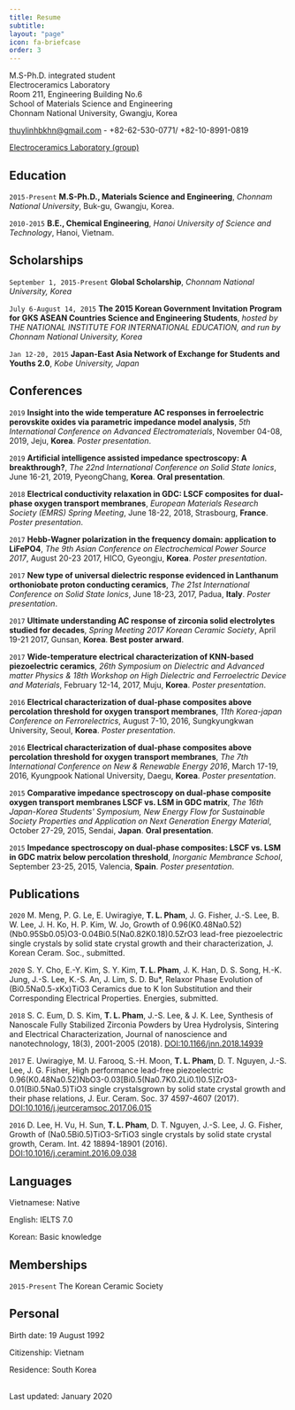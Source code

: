 ```yaml
---
title: Resume
subtitle:
layout: "page"
icon: fa-briefcase
order: 3
---
```

M.S-Ph.D. integrated student<br/>
Electroceramics Laboratory <br/>
Room 211, Engineering Building No.6 <br/>
School of Materials Science and Engineering <br/>
Chonnam National University, Gwangju, Korea <br/>

<a href="thuylinhbkhn@gmail.com">thuylinhbkhn@gmail.com</a> - +82-62-530-0771/ +82-10-8991-0819

<div id="webaddress">
  <a href="https://sites.google.com/site/jnuelectroceramics"><i class="fas fa-users"></i> Electroceramics Laboratory (group)</a><br/>
</div>

## Education

`2015-Present`
**M.S-Ph.D., Materials Science and Engineering**, *Chonnam National University*, Buk-gu, Gwangju, Korea.

`2010-2015`
**B.E., Chemical Engineering**, *Hanoi University of Science and Technology*, Hanoi, Vietnam. <br/>

## Scholarships

`September 1, 2015-Present`
**Global Scholarship**, *Chonnam National University, Korea*

`July 6-August 14, 2015`
**The 2015 Korean Government Invitation Program for GKS ASEAN Countries Science and Engineering Students**, *hosted by THE NATIONAL INSTITUTE FOR INTERNATIONAL EDUCATION, and run by Chonnam National University, Korea*

`Jan 12-20, 2015`
**Japan-East Asia Network of Exchange for Students and Youths 2.0**, *Kobe University, Japan*

## Conferences

`2019`
**Insight into the wide temperature AC responses in ferroelectric perovskite oxides via parametric impedance model analysis**, *5th International Conference on Advanced Electromaterials*, November 04-08, 2019, Jeju, **Korea**. *Poster presentation*.

`2019`
**Artificial intelligence assisted impedance spectroscopy: A breakthrough?**, *The 22nd International Conference on Solid State Ionics*, June 16-21, 2019, PyeongChang, **Korea**. **Oral presentation**.

`2018`
**Electrical conductivity relaxation in GDC: LSCF composites for dual-phase oxygen transport membranes**, *European Materials Research Society (EMRS) Spring Meeting*, June 18-22, 2018, Strasbourg, **France**. *Poster presentation*.

`2017`
**Hebb-Wagner polarization in the frequency domain: application to LiFePO4**, *The 9th Asian Conference on Electrochemical Power Source 2017*, August 20-23 2017, HICO, Gyeongju, **Korea**. *Poster presentation*.

`2017`
**New type of universal dielectric response evidenced in Lanthanum orthoniobate proton conducting ceramics**, *The 21st International Conference on Solid State Ionics*, June 18-23, 2017, Padua, **Italy**. *Poster presentation*.

`2017`
**Ultimate understanding AC response of zirconia solid electrolytes studied for decades**, *Spring Meeting 2017 Korean Ceramic Society*, April 19-21 2017, Gunsan, **Korea**. **Best poster arward**.

`2017`
**Wide-temperature electrical characterization of KNN-based piezoelectric ceramics**, *26th Symposium on Dielectric and Advanced matter Physics & 18th Workshop on High Dielectric and Ferroelectric Device and Materials*, February 12-14, 2017, Muju, **Korea**. *Poster presentation*.

`2016`
**Electrical characterization of dual-phase composites above percolation threshold for oxygen transport membranes**, *11th Korea-japan Conference on Ferrorelectrics*, August 7-10, 2016, Sungkyungkwan University, Seoul, **Korea**. *Poster presentation*.

`2016`
**Electrical characterization of dual-phase composites above percolation threshold for oxygen transport membranes**, *The 7th International Conference on New & Renewable Energy 2016*, March 17-19, 2016, Kyungpook National University, Daegu, **Korea**. *Poster presentation*.

`2015`
**Comparative impedance spectroscopy on dual-phase composite oxygen transport membranes LSCF vs. LSM in GDC matrix**, *The 16th Japan-Korea Students' Symposium, New Energy Flow for Sustainable Society Properties and Application on Next Generation Energy Material*, October 27-29, 2015, Sendai, **Japan**. **Oral presentation**.

`2015`
**Impedance spectroscopy on dual-phase composites: LSCF vs. LSM in GDC matrix below percolation threshold**, *Inorganic Membrance School*, September 23-25, 2015, Valencia, **Spain**. *Poster presentation*.

## Publications

`2020`
M. Meng, P. G. Le, E. Uwiragiye, **T. L. Pham**, J. G. Fisher, J.-S. Lee, B. W. Lee, J. H. Ko, H. P. Kim, W. Jo,  Growth of 0.96(K0.48Na0.52)(Nb0.95Sb0.05)O3-0.04Bi0.5(Na0.82K0.18)0.5ZrO3 lead-free piezoelectric single crystals by solid state crystal growth and their characterization, J. Korean Ceram. Soc., submitted.

`2020`
S. Y. Cho, E.-Y. Kim, S. Y. Kim, **T. L. Pham**, J. K. Han, D. S. Song, H.-K. Jung, J.-S. Lee, K.-S. An, J. Lim, S. D. Bu*, Relaxor Phase Evolution of (Bi0.5Na0.5-xKx)TiO3 Ceramics due to K Ion Substitution and their Corresponding Electrical Properties. Energies, submitted.

`2018`
S. C. Eum, D. S. Kim, **T. L. Pham**, J.-S. Lee, & J. K. Lee, Synthesis of Nanoscale Fully Stabilized Zirconia Powders by Urea Hydrolysis, Sintering and Electrical Characterization, Journal of nanoscience and nanotechnology, 18(3), 2001-2005 (2018). <a href="https://doi.org/10.1166/jnn.2018.14939">DOI:10.1166/jnn.2018.14939</a>

`2017`
E. Uwiragiye, M. U. Farooq, S.-H. Moon, **T. L. Pham**, D. T. Nguyen, J.-S. Lee, J. G. Fisher, High performance lead-free piezoelectric 0.96(K0.48Na0.52)NbO3-0.03[Bi0.5(Na0.7K0.2Li0.1)0.5]ZrO3-0.01(Bi0.5Na0.5)TiO3 single crystalsgrown by solid state crystal growth and their phase relations, J. Eur. Ceram. Soc. 37 4597-4607 (2017). <a href="https://doi.org/10.1016/j.jeurceramsoc.2017.06.015">DOI:10.1016/j.jeurceramsoc.2017.06.015</a>

`2016`
D. Lee, H. Vu, H. Sun, **T. L. Pham**, D. T. Nguyen, J.-S. Lee, J. G. Fisher, Growth of (Na0.5Bi0.5)TiO3-SrTiO3 single crystals by solid state crystal growth, Ceram. Int. 42 18894-18901 (2016). <a href="https://doi.org/10.1016/10.1016/j.ceramint.2016.09.038">DOI:10.1016/j.ceramint.2016.09.038</a>

## Languages

Vietnamese: Native

English: IELTS 7.0

Korean: Basic knowledge

## Memberships

`2015-Present`
The Korean Ceramic Society

## Personal

Birth date: 19 August 1992

Citizenship: Vietnam

Residence: South Korea 

<br/>Last updated: January 2020<br/><br/>

